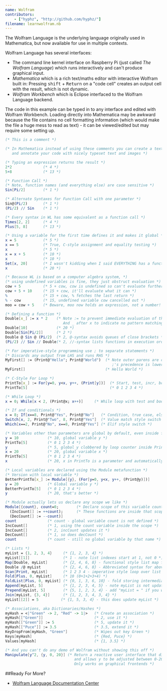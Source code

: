 ```yaml
---
name: Wolfram
contributors:
    - ["hyphz", "http://github.com/hyphz/"]
filename: learnwolfram.nb
---
```


The Wolfram Language is the underlying language originally used in Mathematica,
but now available for use in multiple contexts.

Wolfram Language has several interfaces:

* The command line kernel interface on Raspberry Pi (just called _The Wolfram Language_)
    which runs interactively and can't produce graphical input.
* _Mathematica_ which is a rich text/maths editor with interactive Wolfram built in:
    Pressing <kbd>shift</kbd> + <kbd>Return</kbd> on a "code cell"
    creates an output cell with the result, which is not dynamic.
* _Wolfram Workbench_ which is Eclipse interfaced to the Wolfram Language backend.

The code in this example can be typed in to any interface and edited with Wolfram Workbench.
Loading directly into Mathematica may be awkward because the file contains no cell formatting information
(which would make the file a huge mess to read as text) - it can be viewed/edited but may require some setting up.

```mathematica
(* This is a comment *)

(* In Mathematica instead of using these comments you can create a text cell
   and annotate your code with nicely typeset text and images *)

(* Typing an expression returns the result *)
2*2              (* 4 *)
5+8              (* 13 *)

(* Function Call *)
(* Note, function names (and everything else) are case sensitive *)
Sin[Pi/2]        (* 1 *)

(* Alternate Syntaxes for Function Call with one parameter *)
Sin@(Pi/2)       (* 1 *)
(Pi/2) // Sin    (* 1 *)

(* Every syntax in WL has some equivalent as a function call *)
Times[2, 2]      (* 4 *)
Plus[5, 8]       (* 13 *)

(* Using a variable for the first time defines it and makes it global *)
x = 5            (* 5 *)
x == 5           (* True, C-style assignment and equality testing *)
x                (* 5 *)
x = x + 5        (* 10 *)
x                (* 10 *)
Set[x, 20]       (* I wasn't kidding when I said EVERYTHING has a function equivalent *)
x                (* 20 *)

(* Because WL is based on a computer algebra system, *)
(* using undefined variables is fine, they just obstruct evaluation *)
cow + 5          (* 5 + cow, cow is undefined so can't evaluate further *)
cow + 5 + 10     (* 15 + cow, it'll evaluate what it can *)
%                (* 15 + cow, % fetches the last return *)
% - cow          (* 15, undefined variable cow cancelled out *)
moo = cow + 5    (* Beware, moo now holds an expression, not a number! *)

(* Defining a function *)
Double[x_] := x * 2    (* Note := to prevent immediate evaluation of the RHS
                          And _ after x to indicate no pattern matching constraints *)
Double[10]             (* 20 *)
Double[Sin[Pi/2]]      (* 2 *)
Double @ Sin @ (Pi/2)  (* 2, @-syntax avoids queues of close brackets *)
(Pi/2) // Sin // Double(* 2, //-syntax lists functions in execution order *)

(* For imperative-style programming use ; to separate statements *)
(* Discards any output from LHS and runs RHS *)
MyFirst[] := (Print@"Hello"; Print@"World")  (* Note outer parens are critical
                                                ;'s precedence is lower than := *)
MyFirst[]                                    (* Hello World *)

(* C-Style For Loop *)
PrintTo[x_] := For[y=0, y<x, y++, (Print[y])]  (* Start, test, incr, body *)
PrintTo[5]                                     (* 0 1 2 3 4 *)

(* While Loop *)
x = 0; While[x < 2, (Print@x; x++)]     (* While loop with test and body *)

(* If and conditionals *)
x = 8; If[x==8, Print@"Yes", Print@"No"]   (* Condition, true case, else case *)
Switch[x, 2, Print@"Two", 8, Print@"Yes"]  (* Value match style switch *)
Which[x==2, Print@"No", x==8, Print@"Yes"] (* Elif style switch *)

(* Variables other than parameters are global by default, even inside functions *)
y = 10             (* 10, global variable y *)
PrintTo[5]         (* 0 1 2 3 4 *)
y                  (* 5, global y clobbered by loop counter inside PrintTo *)
x = 20             (* 20, global variable x *)
PrintTo[5]         (* 0 1 2 3 4 *)
x                  (* 20, x in PrintTo is a parameter and automatically local *)

(* Local variables are declared using the Module metafunction *)
(* Version with local variable *)
BetterPrintTo[x_] := Module[{y}, (For[y=0, y<x, y++, (Print@y)])]
y = 20             (* Global variable y *)
BetterPrintTo[5]   (* 0 1 2 3 4 *)
y                  (* 20, that's better *)

(* Module actually lets us declare any scope we like *)
Module[{count}, count=0;        (* Declare scope of this variable count *)
  (IncCount[] := ++count);      (* These functions are inside that scope *)
  (DecCount[] := --count)]
count              (* count - global variable count is not defined *)
IncCount[]         (* 1, using the count variable inside the scope *)
IncCount[]         (* 2, incCount updates it *)
DecCount[]         (* 1, so does decCount *)
count              (* count - still no global variable by that name *)

(* Lists *)
myList = {1, 2, 3, 4}     (* {1, 2, 3, 4} *)
myList[[1]]               (* 1 - note list indexes start at 1, not 0 *)
Map[Double, myList]       (* {2, 4, 6, 8} - functional style list map function *)
Double /@ myList          (* {2, 4, 6, 8} - Abbreviated syntax for above *)
Scan[Print, myList]       (* 1 2 3 4 - imperative style loop over list *)
Fold[Plus, 0, myList]     (* 10 (0+1+2+3+4) *)
FoldList[Plus, 0, myList] (* {0, 1, 3, 6, 10} - fold storing intermediate results *)
Append[myList, 5]         (* {1, 2, 3, 4, 5} - note myList is not updated *)
Prepend[myList, 5]        (* {5, 1, 2, 3, 4} - add "myList = " if you want it to be *)
Join[myList, {3, 4}]      (* {1, 2, 3, 4, 3, 4} *)
myList[[2]] = 5          (* {1, 5, 3, 4} - this does update myList *)

(* Associations, aka Dictionaries/Hashes *)
myHash = <|"Green" -> 2, "Red" -> 1|>   (* Create an association *)
myHash[["Green"]]                       (* 2, use it *)
myHash[["Green"]] := 5                  (* 5, update it *)
myHash[["Puce"]] := 3.5                 (* 3.5, extend it *)
KeyDropFrom[myHash, "Green"]            (* Wipes out key Green *)
Keys[myHash]                            (* {Red, Puce} *)
Values[myHash]                          (* {1, 3.5} *)

(* And you can't do any demo of Wolfram without showing this off *)
Manipulate[y^2, {y, 0, 20}] (* Return a reactive user interface that displays y^2
                               and allows y to be adjusted between 0-20 with a slider.
                               Only works on graphical frontends *)
```

##Ready For More?

* [Wolfram Language Documentation Center](http://reference.wolfram.com/language/)
